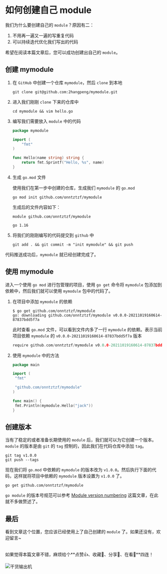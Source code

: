 # 如何创建自己 module

我们为什么要创建自己的 `module`？原因有二：

1. 不用再一遍又一遍的写重复代码
2. 可以持续迭代优化我们写出的代码

希望在阅读本篇文章后，您可以成功创建出自己的 `module`。

## 创建 mymodule

1. 在 `GitHub` 中创建一个仓库  `mymodule`，然后 `clone` 到本地

    ```shell
    git clone git@github.com:2hangpeng/mymodule.git
    ```

2. 进入我们刚刚 `clone` 下来的仓库中

    ```shell
    cd mymodule && vim hello.go
    ```

3. 编写我们需要放入 `module` 中的代码

    ```go
    package mymodule

    import (
        "fmt"
    )

    func Hello(name string) string {
        return fmt.Sprintf("Hello, %s", name)
    }
    ```

4. 生成 `go.mod` 文件

    使用我们在第一步中创建的仓库，生成我们 `mymodule` 的 `go.mod`

    ```shell
    go mod init github.com/onntztzf/mymodule
    ```

    生成后的文件内容如下：

    ```shell
    module github.com/onntztzf/mymodule

    go 1.16
    ```

5. 将我们的刚刚编写的代码提交到 `github` 中

    ```shell
    git add . && git commit -m "init mymodule" && git push
    ```

代码推送成功后，`mymodule` 就已经创建完成了。

## 使用 mymodule

进入一个使用 `go mod` 进行包管理的项目，使用 `go get` 命令将 `mymodule` 包添加到依赖中，然后我们就可以使用 `mymodule` 包中的代码了。

1. 在项目中添加 `mymodule` 的依赖

    ```shell
    $ go get github.com/onntztzf/mymodule
    go: downloading github.com/onntztzf/mymodule v0.0.0-20211019160614-87837bdd5f7a
    ```

    此时查看 `go.mod` 文件，可以看到文件内多了一行 `mymodule` 的依赖。表示当前项目依赖 `mymodule` 的 `v0.0.0-20211019160614-87837bdd5f7a` 版本

    ```go
    require github.com/onntztzf/mymodule v0.0.0-20211019160614-87837bdd5f7a // indirect
    ```

2. 使用 `mymodule` 中的方法

    ```go
    package main

    import (
     "fmt"

     "github.com/onntztzf/mymodule"
    )

    func main() {
     fmt.Println(mymodule.Hello("jack"))
    }
    ```

## 创建版本

当有了稳定的或者准备长期使用的 `module` 后，我们就可以为它创建一个版本。`module` 的版本是由 `git` 的 `tag` 控制的，因此我们在代码仓库中添加 `tag`。

```shell
git tag v1.0.0
git push --tags
```

现在我们将 `go.mod` 中依赖的 `mymodule` 的版本改为 `v1.0.0`。然后执行下面的代码，这样就将项目中依赖的 `mymodule` 版本设置为 `v1.0.0` 了。

```shell
go get github.com/onntztzf/mymodule
```

`go module` 的版本号规范可以参考 [Module version numbering](https://golang.org/doc/modules/version-numbers#pre-release-version) 这篇文章，在此就不多做赘述了。

## 最后

看到文章这个位置，您应该已经使用上了自己创建的 `module` 了。如果还没有，欢迎留言~

######

如果觉得本篇文章不错，麻烦给个**点赞👍、收藏🌟、分享👊、在看👀**四连！

![干货输出机](https://file.zhangpeng.site/wechat/qrcode.jpg)
